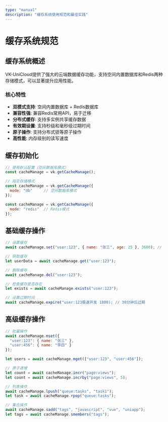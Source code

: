 ```yaml
---
type: "manual"
description: "缓存系统使用规范和最佳实践"
---
```


# 缓存系统规范

## 缓存系统概述

VK-UniCloud提供了强大的云端数据缓存功能，支持空间内置数据库和Redis两种存储模式，可以显著提升应用性能。

### 核心特性
- **双模式支持**: 空间内置数据库 + Redis数据库
- **兼容性强**: 兼容Redis常用API，易于迁移
- **分布式缓存**: 支持多实例共享缓存数据
- **有效期设置**: 支持秒级和毫秒级过期时间
- **原子操作**: 支持分布式锁等原子操作
- **高性能**: 内存级别的读写速度

## 缓存初始化
```javascript
// 使用默认配置（空间数据库模式）
const cacheManage = vk.getCacheManage();

// 指定存储模式
const cacheManage = vk.getCacheManage({
  mode: "db"     // 空间数据库模式
});

const cacheManage = vk.getCacheManage({
  mode: "redis"  // Redis模式
});
```

## 基础缓存操作
```javascript
// 设置缓存
await cacheManage.set("user:123", { name: "张三", age: 25 }, 3600); // 缓存1小时

// 获取缓存
let userData = await cacheManage.get("user:123");

// 删除缓存
await cacheManage.del("user:123");

// 检查缓存是否存在
let exists = await cacheManage.exists("user:123");

// 设置过期时间
await cacheManage.expire("user:123极速开发 1800); // 30分钟后过期
```

## 高级缓存操作
```javascript
// 批量操作
await cacheManage.mset({
  "user:123": { name: "张三" },
  "user:456": { name: "李四" }
});

let users = await cacheManage.mget(["user:123", "user:456"]);

// 原子递增
let count = await cacheManage.incr("page:views");
let count = await cacheManage.incrby("page:views", 5);

// 列表操作
await cacheManage.lpush("queue:tasks", "task1");
let task = await cacheManage.rpop("queue:tasks");

// 集合操作
await cacheManage.sadd("tags", "javascript", "vue", "uniapp");
let tags = await cacheManage.smembers("tags");